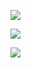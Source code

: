 ![](https://github-readme-stats.vercel.app/api?username=SAndrade100&theme=tokyonight&hide_border=true&include_all_commits=false&count_private=false)<br/>

![](https://github-readme-streak-stats.herokuapp.com/?user=SAndrade100&theme=tokyonight&hide_border=true)<br/>

![](https://github-readme-stats.vercel.app/api/top-langs/?username=SAndrade100&theme=tokyonight&hide_border=true&include_all_commits=false&count_private=false&layout=compact)

